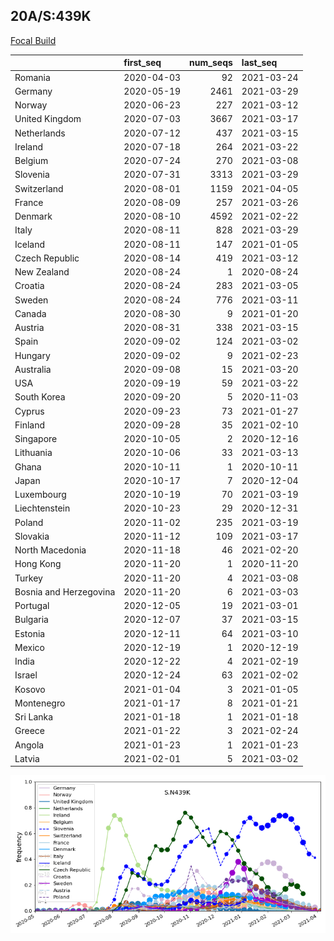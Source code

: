 

## 20A/S:439K
[Focal Build](https://nextstrain.org/groups/neherlab/ncov/S.N439K?c=gt-S_439&f_region=Europe)

|                        | first_seq   |   num_seqs | last_seq   |
|:-----------------------|:------------|-----------:|:-----------|
| Romania                | 2020-04-03  |         92 | 2021-03-24 |
| Germany                | 2020-05-19  |       2461 | 2021-03-29 |
| Norway                 | 2020-06-23  |        227 | 2021-03-12 |
| United Kingdom         | 2020-07-03  |       3667 | 2021-03-17 |
| Netherlands            | 2020-07-12  |        437 | 2021-03-15 |
| Ireland                | 2020-07-18  |        264 | 2021-03-22 |
| Belgium                | 2020-07-24  |        270 | 2021-03-08 |
| Slovenia               | 2020-07-31  |       3313 | 2021-03-29 |
| Switzerland            | 2020-08-01  |       1159 | 2021-04-05 |
| France                 | 2020-08-09  |        257 | 2021-03-26 |
| Denmark                | 2020-08-10  |       4592 | 2021-02-22 |
| Italy                  | 2020-08-11  |        828 | 2021-03-29 |
| Iceland                | 2020-08-11  |        147 | 2021-01-05 |
| Czech Republic         | 2020-08-14  |        419 | 2021-03-12 |
| New Zealand            | 2020-08-24  |          1 | 2020-08-24 |
| Croatia                | 2020-08-24  |        283 | 2021-03-05 |
| Sweden                 | 2020-08-24  |        776 | 2021-03-11 |
| Canada                 | 2020-08-30  |          9 | 2021-01-20 |
| Austria                | 2020-08-31  |        338 | 2021-03-15 |
| Spain                  | 2020-09-02  |        124 | 2021-03-02 |
| Hungary                | 2020-09-02  |          9 | 2021-02-23 |
| Australia              | 2020-09-08  |         15 | 2021-03-20 |
| USA                    | 2020-09-19  |         59 | 2021-03-22 |
| South Korea            | 2020-09-20  |          5 | 2020-11-03 |
| Cyprus                 | 2020-09-23  |         73 | 2021-01-27 |
| Finland                | 2020-09-28  |         35 | 2021-02-10 |
| Singapore              | 2020-10-05  |          2 | 2020-12-16 |
| Lithuania              | 2020-10-06  |         33 | 2021-03-13 |
| Ghana                  | 2020-10-11  |          1 | 2020-10-11 |
| Japan                  | 2020-10-17  |          7 | 2020-12-04 |
| Luxembourg             | 2020-10-19  |         70 | 2021-03-19 |
| Liechtenstein          | 2020-10-23  |         29 | 2020-12-31 |
| Poland                 | 2020-11-02  |        235 | 2021-03-19 |
| Slovakia               | 2020-11-12  |        109 | 2021-03-17 |
| North Macedonia        | 2020-11-18  |         46 | 2021-02-20 |
| Hong Kong              | 2020-11-20  |          1 | 2020-11-20 |
| Turkey                 | 2020-11-20  |          4 | 2021-03-08 |
| Bosnia and Herzegovina | 2020-11-20  |          6 | 2021-03-03 |
| Portugal               | 2020-12-05  |         19 | 2021-03-01 |
| Bulgaria               | 2020-12-07  |         37 | 2021-03-15 |
| Estonia                | 2020-12-11  |         64 | 2021-03-10 |
| Mexico                 | 2020-12-19  |          1 | 2020-12-19 |
| India                  | 2020-12-22  |          4 | 2021-02-19 |
| Israel                 | 2020-12-24  |         63 | 2021-02-02 |
| Kosovo                 | 2021-01-04  |          3 | 2021-01-05 |
| Montenegro             | 2021-01-17  |          8 | 2021-01-21 |
| Sri Lanka              | 2021-01-18  |          1 | 2021-01-18 |
| Greece                 | 2021-01-22  |          3 | 2021-02-24 |
| Angola                 | 2021-01-23  |          1 | 2021-01-23 |
| Latvia                 | 2021-02-01  |          5 | 2021-03-02 |

![Overall trends S.N439K](/overall_trends_figures/overall_trends_S.N439K.png)